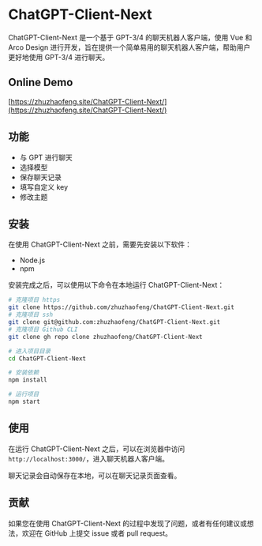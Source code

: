# ChatGPT-Client-Next

ChatGPT-Client-Next 是一个基于 GPT-3/4 的聊天机器人客户端，使用 Vue 和 Arco Design 进行开发，旨在提供一个简单易用的聊天机器人客户端，帮助用户更好地使用 GPT-3/4 进行聊天。

## Online Demo

[https://zhuzhaofeng.site/ChatGPT-Client-Next/](https://zhuzhaofeng.site/ChatGPT-Client-Next/)

## 功能

- 与 GPT 进行聊天
- 选择模型
- 保存聊天记录
- 填写自定义 key
- 修改主题

## 安装

在使用 ChatGPT-Client-Next 之前，需要先安装以下软件：

- Node.js
- npm

安装完成之后，可以使用以下命令在本地运行 ChatGPT-Client-Next：

```bash
# 克隆项目 https
git clone https://github.com/zhuzhaofeng/ChatGPT-Client-Next.git
# 克隆项目 ssh
git clone git@github.com:zhuzhaofeng/ChatGPT-Client-Next.git
# 克隆项目 Github CLI
git clone gh repo clone zhuzhaofeng/ChatGPT-Client-Next

# 进入项目目录
cd ChatGPT-Client-Next

# 安装依赖
npm install

# 运行项目
npm start
```

## 使用

在运行 ChatGPT-Client-Next 之后，可以在浏览器中访问 `http://localhost:3000/`，进入聊天机器人客户端。

聊天记录会自动保存在本地，可以在聊天记录页面查看。

## 贡献

如果您在使用 ChatGPT-Client-Next 的过程中发现了问题，或者有任何建议或想法，欢迎在 GitHub 上提交 issue 或者 pull request。
